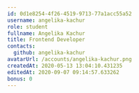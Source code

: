```yaml
---
id: 0d1e8254-4f26-4519-9713-77a1acc55a52
username: angelika-kachur
role: student
fullname: Angelika Kachur
title: Frontend Developer	
contacts: 
  github: angelika-kachur	
avatarUrl: /accounts/angelika-kachur.png	
createdAt: 2020-05-13 13:04:10.431235	
editedAt: 2020-09-07 09:14:57.633262	
bonus: 0
---
```

